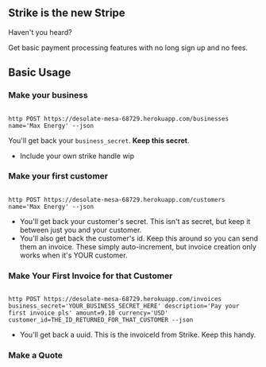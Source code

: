 ## Strike is the new Stripe

Haven't you heard?

Get basic payment processing features with no long sign up and no fees.

## Basic Usage

### Make your business

<code>
http POST https://desolate-mesa-68729.herokuapp.com/businesses  name='Max Energy' --json
</code>

You'll get back your `business_secret`. **Keep this secret**.

 - Include your own strike handle wip

### Make your first customer

<code>
http POST https://desolate-mesa-68729.herokuapp.com/customers  name='Max Energy' --json
</code>

 - You'll get back your customer's secret. This isn't as secret, but keep it between just you and your customer.
 - You'll also get back the customer's id. Keep this around so you can send them an invoice. These simply auto-increment, but invoice creation only works when it's YOUR customer.

### Make Your First Invoice for that Customer

<code>
http POST https://desolate-mesa-68729.herokuapp.com/invoices business_secret='YOUR_BUSINESS_SECRET_HERE' description='Pay your first invoice pls' amount=9.10 currency='USD' customer_id=THE_ID_RETURNED_FOR_THAT_CUSTOMER --json
</code>

 - You'll get back a uuid. This is the invoiceId from Strike. Keep this handy.

 ### Make a Quote


 